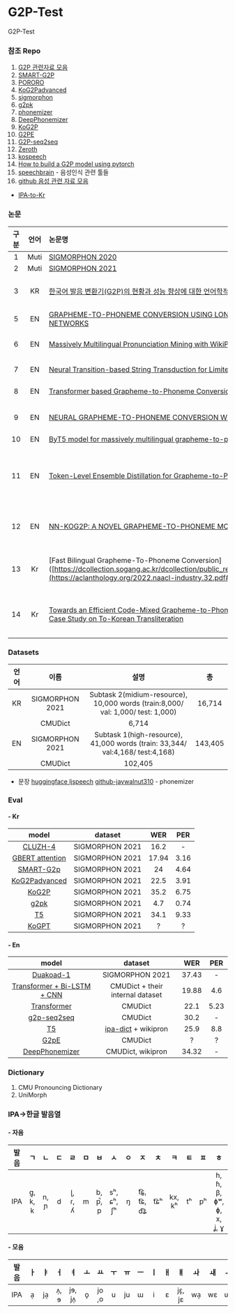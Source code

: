 # G2P-Test
G2P-Test

### 참조 Repo

  1. [G2P 관련자료 모음](https://github.com/lifefeel/Grapheme-to-Phoneme)
  2. [SMART-G2P](https://github.com/SMART-TTS/SMART-G2P?fbclid=IwAR2EyuFnFOekhGn_LmVn8kW-QytRMRfwTVCq9pMQquF9ggQLDPvYxZRiwdM)
  3. [PORORO](https://github.com/kakaobrain/pororo)
  4. [KoG2Padvanced](https://github.com/seongmin-mun/KoG2Padvanced)
  5. [sigmorphon](https://github.com/sigmorphon/2021-task1)
  6. [g2pk](https://github.com/Kyubyong/g2pK)
  7. [phonemizer](https://github.com/bootphon/phonemizer)
  8. [DeepPhonemizer](https://github.com/as-ideas/DeepPhonemizer)
  9. [KoG2P](https://github.com/scarletcho/KoG2P)
  10. [G2PE](https://github.com/Kyubyong/g2p)
  11. [G2P-seq2seq](https://github.com/cmusphinx/g2p-seq2seq)
  12. [Zeroth](https://github.com/goodatlas/zeroth)
  13. [kospeech](https://github.com/sooftware/kospeech)
  14. [How to build a G2P model using pytorch](https://fehiepsi.github.io/blog/grapheme-to-phoneme/)
  15. [speechbrain](https://github.com/speechbrain/speechbrain) - 음성인식 관련 툴들
  16. [github 음성 관련 자료 모음](https://github.com/espnet/espnet/tree/master/egs2/TEMPLATE/tts1)
  
  * [IPA-to-Kr](https://ko.wiktionary.org/wiki/%EC%9C%84%ED%82%A4%EB%82%B1%EB%A7%90%EC%82%AC%EC%A0%84:%EA%B5%AD%EC%A0%9C_%EC%9D%8C%EC%84%B1_%EA%B8%B0%ED%98%B8)
  


### 논문
| 구분    | 언어 | 논문명 | 설명 | Open Source |
|:------:|:----:|:------|:---|:-----------|
|1     | Muti | [SIGMORPHON 2020](https://aclanthology.org/2020.sigmorphon-1.2.pdf) | - | [SIGMORPHON](https://github.com/sigmorphon) |
|2     | Muti | [SIGMORPHON 2021](https://aclanthology.org/2021.sigmorphon-1.13.pdf) | - | [SIGMORPHON](https://github.com/sigmorphon) |
|3     | KR | [한국어 발음 변환기(G2P)의 현황과 성능 향상에 대한 언어학적 제안](https://www.kci.go.kr/kciportal/ci/sereArticleSearch/ciSereArtiView.kci?sereArticleSearchBean.artiId=ART002922160) | 한국어 G2P 라이브러리 개선 | [KoG2Padvanced](https://github.com/seongmin-mun/KoG2Padvanced) |
|5     | EN | [GRAPHEME-TO-PHONEME CONVERSION USING LONG SHORT-TERM MEMORY RECURRENT NEURAL NETWORKS](https://ieeexplore.ieee.org/stamp/stamp.jsp?tp=&arnumber=7178767) | LSTM-RNN 이용, [Review](https://changjinhan.github.io/paper%20review/LSTM-G2P/) | ? |
|6     | EN | [Massively Multilingual Pronunciation Mining with WikiPron](https://aclanthology.org/2020.lrec-1.521.pdf) | WikiPron 논문 | [wikipron](https://github.com/kylebgorman/wikipron), [wikipron-modeling](https://github.com/CUNY-CL/wikipron-modeling) |
|7     | EN | [Neural Transition-based String Transduction for Limited-Resource Setting in Morphology](https://web.archive.org/web/20200213235925id_/https://www.zora.uzh.ch/id/eprint/162579/1/MakarovClematide2018.pdf) | 2018년 transduction | ? |
|8     | EN | [Transformer based Grapheme-to-Phoneme Conversion](https://arxiv.org/ftp/arxiv/papers/2004/2004.06338.pdf) | Transformer 이용 | [DeepPhonemizer](https://github.com/as-ideas/DeepPhonemizer) |
|9     | EN | [NEURAL GRAPHEME-TO-PHONEME CONVERSION WITH PRE-TRAINED GRAPHEME MODELS](https://arxiv.org/abs/2201.10716) | BERT, BERT-fused 이용 | [GraphemeBERT](https://github.com/ldong1111/GraphemeBERT) |
|10     | EN | [ByT5 model for massively multilingual grapheme-to-phoneme conversion](https://arxiv.org/pdf/2204.03067.pdf) | T5 이용 | [CharsiuG2P](https://github.com/lingjzhu/CharsiuG2P#) |
|11     | EN | [Token-Level Ensemble Distillation for Grapheme-to-Phoneme Conversion](https://arxiv.org/pdf/1904.03446.pdf) | 최근 MS 음성인식 모델에서 사용한 G2P, token-level ensemble distillation  | [g2p_kd](https://github.com/sigmeta/g2p-kd) |
|12     | EN | [NN-KOG2P: A NOVEL GRAPHEME-TO-PHONEME MODEL FOR KOREAN LANGUAGE](https://ieeexplore.ieee.org/stamp/stamp.jsp?tp=&arnumber=9414653) | 네이버에서 FFNN기반 sentence G2P||
|13     | Kr | [Fast Bilingual Grapheme-To-Phoneme Conversion]([https://dcollection.sogang.ac.kr/dcollection/public_resource/pdf/000000063009_20230203150113.pdf](https://aclanthology.org/2022.naacl-industry.32.pdf#page=7&zoom=100,401,668)| 네이버 12번 후속 논문 빠르게 학습 가능||
|14     | Kr | [Towards an Efficient Code-Mixed Grapheme-to-Phoneme Conversion in an Agglutinative Language: A Case Study on To-Korean Transliteration](https://aclanthology.org/2020.calcs-1.9.pdf)| korean/non-korean code mixed sequence G2P||

### Datasets
  
  | 언어 | 이름 |설명|총|
  |:----:|:--------:|:----:|:----:|
  | KR | SIGMORPHON 2021 | Subtask 2(midium-resource), 10,000 words (train:8,000/ val: 1,000/ test: 1,000)|16,714|
  |    |CMUDict         |   6,714        |
  | EN | SIGMORPHON 2021 | Subtask 1(high-resource), 41,000 words (train: 33,344/ val:4,168/ test:4,168)|143,405|
  |    |CMUDict          | 102,405       |
  
- 문장
[huggingface ljspeech](https://huggingface.co/datasets/w11wo/ljspeech_phonemes/viewer/w11wo--ljspeech_phonemes/train)
[github-jaywalnut310](https://github.com/jaywalnut310/vits/tree/main/filelists) - phonemizer
  
### Eval
#### - Kr
|                                                          model                                                           |     dataset     |  WER  |  PER  |
|:------------------------------------------------------------------------------------------------------------------------:|:---------------:|:-----:|:-----:|
|                               [CLUZH-4](https://aclanthology.org/2021.sigmorphon-1.17.pdf)                               | SIGMORPHON 2021 | 16.2  |   -   |
|                                 [GBERT attention](https://arxiv.org/pdf/2201.10716.pdf)                                  | SIGMORPHON 2021 | 17.94 | 3.16  |
| [SMART-G2p](https://github.com/SMART-TTS/SMART-G2P?fbclid=IwAR2EyuFnFOekhGn_LmVn8kW-QytRMRfwTVCq9pMQquF9ggQLDPvYxZRiwdM) | SIGMORPHON 2021 |  24   | 4.64  |
|                             [KoG2Padvanced]( https://github.com/seongmin-mun/KoG2Padvanced)                              | SIGMORPHON 2021 | 22.5  | 3.91  |
|                                       [KoG2P](https://github.com/scarletcho/KoG2P)                                       | SIGMORPHON 2021 | 35.2  | 6.75 |
|                                         [g2pk](https://github.com/Kyubyong/g2pK)                                         | SIGMORPHON 2021 |  4.7  | 0.74  |
|                                       [T5](https://github.com/lingjzhu/CharsiuG2P)                                       | SIGMORPHON 2021 | 34.1  | 9.33  |
|                                       [KoGPT](https://github.com/kakaobrain/kogpt)                                       | SIGMORPHON 2021 | ?  | ?  |

#### - En
| model | dataset | WER | PER|
|:----:|:----:|:----:|:----:|
| [Duakoad-1](https://aclanthology.org/2021.sigmorphon-1.16v2.pdf) | SIGMORPHON 2021 | 37.43 | - |
| [Transformer + Bi-LSTM + CNN](https://arxiv.org/pdf/1904.03446.pdf) | CMUDict + their internal dataset | 19.88 | 4.6 |
| [Transformer](https://arxiv.org/ftp/arxiv/papers/2004/2004.06338.pdf) | CMUDict | 22.1 | 5.23 |
| [g2p-seq2seq](https://github.com/cmusphinx/g2p-seq2seq) | CMUDict | 30.2 | - |
| [T5](https://github.com/lingjzhu/CharsiuG2P) | [ipa-dict](https://github.com/lingjzhu/CharsiuG2P/tree/main/data) + wikipron | 25.9 | 8.8 |
| [G2pE](https://github.com/Kyubyong/g2p) | CMUDict | ? | ? |
| [DeepPhonemizer](https://github.com/as-ideas/DeepPhonemizer) | CMUDict, wikipron | 34.32 | - |

### Dictionary
  
  1. CMU Pronouncing Dictionary
  2. UniMorph
  
### IPA->한글 발음열
#### - 자음

| 발음 |ㄱ|ㄴ|ㄷ|ㄹ|ㅁ|ㅂ|ㅅ|ㅇ|ㅈ|ㅊ|ㅋ|ㅌ|ㅍ|ㅎ|ㄲ|ㄸ|ㅃ|ㅆ|ㅉ|
|:----:|:----:|:----:|:----:|:----:|:----:|:----:|:----:|:----:|:----:|:----:|:----:|:----:|:----:|:----:|:----:|:----:|:----:|:----:|:----:|
|IPA|ɡ, k̚, k|n, ɲ|d|ɭ, ɾ, ʎ|m|b, p̚, p|sʰ, ɕʰ, ʃʰ|ŋ|t͡ɕ͈, t͡ɕ, d͡ʑ|t͡ɕʰ|kx, kʰ|tʰ|pʰ|h, ɦ, β, ɸʷ, ɸ, x, ʝ, ɣ|k͈|t͈|p͈|s͈, ɕ͈|t͡ɕ͈|

#### - 모음

| 발음|ㅏ|ㅑ|ㅓ|ㅕ|ㅗ|ㅛ|ㅜ|ㅠ|ㅡ|ㅣ|ㅐ|ㅒ|ㅘ|ㅙ|ㅢ|ㅔ|ㅖ|ㅝ|ㅟ|ㅚ, ㅞ|
|:----:|:----:|:----:|:----:|:----:|:----:|:----:|:----:|:----:|:----:|:----:|:----:|:----:|:----:|:----:|:----:|:----:|:----:|:----:|:----:|:----:|
|IPA|a̠|ja̠|ʌ̹, ɘ|jɘ, jʌ̹|o̞|jo ,o|u|ju|ɯ|i|ɛ|jɛ̝, jɛ|wa̠|wɛ|ɰi|e̞|je̞|wʌ̹, wɘ|ɥi|we̞|

